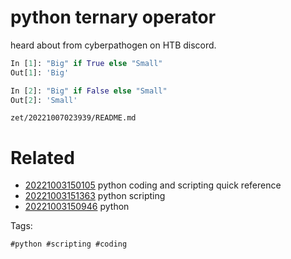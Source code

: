 # python ternary operator

heard about from cyberpathogen on HTB discord.
```python
In [1]: "Big" if True else "Small"
Out[1]: 'Big'

In [2]: "Big" if False else "Small"
Out[2]: 'Small'
```

` zet/20221007023939/README.md `

# Related

- [20221003150105](/zet/20221003150105/README.md) python coding and scripting quick reference
- [20221003151363](/zet/20221003151363/README.md) python scripting
- [20221003150946](/zet/20221003150946/README.md) python

Tags:

    #python #scripting #coding 
